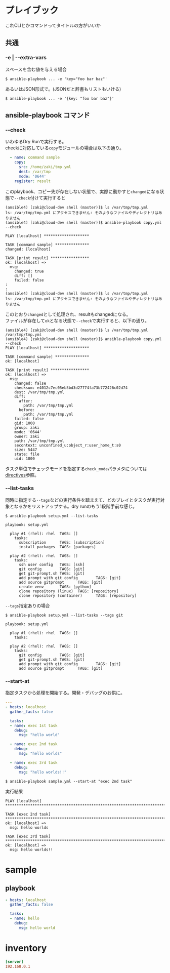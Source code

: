 # プレイブック

これCLIとかコマンドってタイトルの方がいいか

## 共通

### -e | --extra-vars

スペースを含む値を与える場合

```console
$ ansible-playbook ... -e 'key="foo bar baz"'
```

あるいはJSON形式で。(JSONだと辞書もリストもいける)

```console
$ ansible-playbook ... -e '{key: "foo bar baz"}'
```

## ansible-playbook コマンド

### --check

いわゆるDry Runで実行する。  
checkに対応している`copy`モジュールの場合は以下の通り。

```yaml
  - name: command sample
    copy:
      src: /home/zaki/tmp.yml
      dest: /var/tmp
      mode: '0644'
    register: result
```

このplaybook、コピー先が存在しない状態で、実際に動かすと`changed`になる状態で`--check`付けて実行すると

```console
(ansible4) [zaki@cloud-dev shell (master)]$ ls /var/tmp/tmp.yml 
ls: /var/tmp/tmp.yml にアクセスできません: そのようなファイルやディレクトリはありません
(ansible4) [zaki@cloud-dev shell (master)]$ ansible-playbook copy.yml --check

PLAY [localhost] ********************

TASK [command sample] ***************
changed: [localhost]

TASK [print result] *****************
ok: [localhost] => 
  msg:
    changed: true
    diff: []
    failed: false
:
:
(ansible4) [zaki@cloud-dev shell (master)]$ ls /var/tmp/tmp.yml 
ls: /var/tmp/tmp.yml にアクセスできません: そのようなファイルやディレクトリはありません
```

このとおり`changed`として処理され、resultもchangedになる。  
ファイルが存在して`ok`となる状態で`--check`で実行すると、以下の通り。

```console
(ansible4) [zaki@cloud-dev shell (master)]$ ls /var/tmp/tmp.yml
/var/tmp/tmp.yml
(ansible4) [zaki@cloud-dev shell (master)]$ ansible-playbook copy.yml --check
PLAY [localhost] ********************

TASK [command sample] ***************
ok: [localhost]

TASK [print result] *****************
ok: [localhost] => 
  msg:
    changed: false
    checksum: e4012c7ec05eb3bd3d27774fa73b772426c02d74
    dest: /var/tmp/tmp.yml
    diff:
      after:
        path: /var/tmp/tmp.yml
      before:
        path: /var/tmp/tmp.yml
    failed: false
    gid: 1000
    group: zaki
    mode: '0644'
    owner: zaki
    path: /var/tmp/tmp.yml
    secontext: unconfined_u:object_r:user_home_t:s0
    size: 5447
    state: file
    uid: 1000
```

タスク単位でチェックモードを指定する`check_mode`パラメタについては[directives](/Ansible/directives/#check-mode)参照。

### --list-tasks

同時に指定する`--tags`などの実行条件を踏まえて、どのプレイとタスクが実行対象となるかをリストアップする。dry runのもう1段階手前な感じ。

```console
$ ansible-playbook setup.yml --list-tasks

playbook: setup.yml

  play #1 (rhel): rhel  TAGS: []
    tasks:
      subscription      TAGS: [subscription]
      install packages  TAGS: [packages]

  play #2 (rhel): rhel  TAGS: []
    tasks:
      ssh user config   TAGS: [ssh]
      git config        TAGS: [git]
      get git-prompt.sh TAGS: [git]
      add prompt with git config        TAGS: [git]
      add source gitprompt      TAGS: [git]
      create venv       TAGS: [python]
      clone repository (linux)  TAGS: [repository]
      clone repository (container)      TAGS: [repository]
```

`--tags`指定ありの場合

```console
$ ansible-playbook setup.yml --list-tasks --tags git

playbook: setup.yml

  play #1 (rhel): rhel  TAGS: []
    tasks:

  play #2 (rhel): rhel  TAGS: []
    tasks:
      git config        TAGS: [git]
      get git-prompt.sh TAGS: [git]
      add prompt with git config        TAGS: [git]
      add source gitprompt      TAGS: [git]
```

### --start-at

指定タスクから処理を開始する。開発・デバッグのお供に。

```yaml
---
- hosts: localhost
  gather_facts: false

  tasks:
  - name: exec 1st task
    debug:
      msg: "hello world"

  - name: exec 2nd task
    debug:
      msg: "hello worlds"

  - name: exec 3rd task
    debug:
      msg: "hello worlds!!"
```

```console
$ ansible-playbook sample.yml --start-at "exec 2nd task"
```

実行結果

```console
PLAY [localhost] *****************************************************************************

TASK [exec 2nd task] *************************************************************************
ok: [localhost] => 
  msg: hello worlds

TASK [exec 3rd task] *************************************************************************
ok: [localhost] => 
  msg: hello worlds!!
```

# sample

## playbook

```yaml
- hosts: localhost
  gather_facts: false

  tasks:
  - name: hello
    debug:
      msg: hello world
```

# inventory

```ini
[server]
192.168.0.1
```
